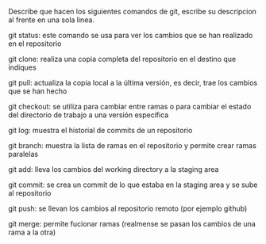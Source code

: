 Describe que hacen los siguientes comandos de git, escribe su descripcion al frente en una sola linea.

git status: este comando se usa para ver los cambios que se han realizado en el repositorio

git clone: realiza una copia completa del repositorio en el destino que indiques

git pull: actualiza la copia local a la última versión, es decir, trae los cambios que se han hecho

git checkout: se utiliza para cambiar entre ramas o para cambiar el estado del directorio de trabajo a una versión específica

git log: muestra el historial de commits de un repositorio

git branch: muestra la lista de ramas en el repositorio y permite crear ramas paralelas

git add: lleva los cambios del working directory a la staging area

git commit: se crea un commit de lo que estaba en la staging area y se sube al repositorio

git push: se llevan los cambios al repositorio remoto (por ejemplo github)

git merge: permite fucionar ramas (realmense se pasan los cambios de una rama a la otra)

